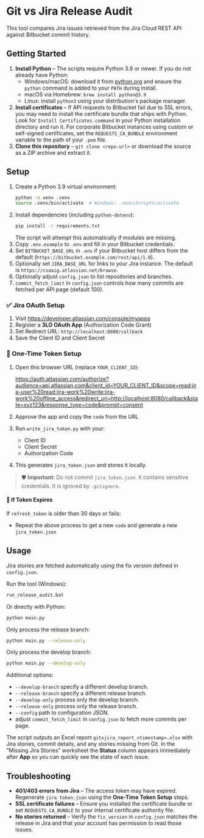 # Git vs Jira Release Audit

This tool compares Jira issues retrieved from the Jira Cloud REST API against Bitbucket commit history.

## Getting Started

1. **Install Python** – The scripts require Python 3.9 or newer. If you do not
   already have Python:
   - Windows/macOS: download it from [python.org](https://www.python.org/downloads/)
     and ensure the `python` command is added to your `PATH` during install.
   - macOS via Homebrew: `brew install python@3.9`
   - Linux: install `python3` using your distribution's package manager.
2. **Install certificates** – If API requests to Bitbucket fail due to SSL
   errors, you may need to install the certificate bundle that ships with
   Python. Look for `Install Certificates.command` in your Python installation
   directory and run it. For corporate Bitbucket instances using custom or
   self-signed certificates, set the `REQUESTS_CA_BUNDLE` environment variable
   to the path of your `.pem` file.
3. **Clone this repository** – `git clone <repo-url>` or download the source as
   a ZIP archive and extract it.

## Setup

1. Create a Python 3.9 virtual environment:
   ```bash
   python -m venv .venv
   source .venv/bin/activate  # Windows: .venv\Scripts\activate
   ```
2. Install dependencies (including `python-dotenv`):
   ```bash
   pip install -r requirements.txt
   ```
   The script will attempt this automatically if modules are missing.
3. Copy `.env.example` to `.env` and fill in your Bitbucket credentials.
4. Set `BITBUCKET_BASE_URL` in `.env` if your Bitbucket host differs from the
   default (`https://bitbucket.example.com/rest/api/1.0`).
5. Optionally set `JIRA_BASE_URL` for links to your Jira instance. The default
   is `https://csaaig.atlassian.net/browse`.
6. Optionally adjust `config.json` to list repositories and branches.
7. `commit_fetch_limit` in `config.json` controls how many commits are fetched per API page (default 100).

### ✅ Jira OAuth Setup

1. Visit <https://developer.atlassian.com/console/myapps>
2. Register a **3LO OAuth App** (Authorization Code Grant)
3. Set Redirect URL: `http://localhost:8080/callback`
4. Save the Client ID and Client Secret

### 🚀 One-Time Token Setup

1. Open this browser URL (replace `YOUR_CLIENT_ID`):

   <https://auth.atlassian.com/authorize?audience=api.atlassian.com&client_id=YOUR_CLIENT_ID&scope=read:jira-user%20read:jira-work%20write:jira-work%20offline_access&redirect_uri=http://localhost:8080/callback&state=xyz123&response_type=code&prompt=consent>

2. Approve the app and copy the `code` from the URL
3. Run `write_jira_token.py` with your:
   - Client ID
   - Client Secret
   - Authorization Code

4. This generates `jira_token.json` and stores it locally.

> 🛡️ **Important**: Do not commit `jira_token.json`. It contains sensitive credentials. It is ignored by `.gitignore`.

#### 🔁 If Token Expires

If `refresh_token` is older than 30 days or fails:
- Repeat the above process to get a new `code` and generate a new `jira_token.json`

## Usage

Jira stories are fetched automatically using the fix version defined in `config.json`.

Run the tool (Windows):

```bat
run_release_audit.bat
```

Or directly with Python:

```bash
python main.py
```

Only process the release branch:
```bash
python main.py --release-only
```
Only process the develop branch:
```bash
python main.py --develop-only
```

Additional options:

- `--develop-branch` specify a different develop branch.
- `--release-branch` specify a different release branch.
- `--develop-only` process only the develop branch.
- `--release-only` process only the release branch.
- `--config` path to configuration JSON.
- adjust `commit_fetch_limit` in `config.json` to fetch more commits per page.

The script outputs an Excel report `gitxjira_report_<timestamp>.xlsx` with Jira stories, commit details, and any stories missing from Git. In the "Missing Jira Stories" worksheet the **Status** column appears immediately after **App** so you can quickly see the state of each issue.

## Troubleshooting

* **401/403 errors from Jira** – The access token may have expired. Regenerate `jira_token.json` using the **One-Time Token Setup** steps.
* **SSL certificate failures** – Ensure you installed the certificate bundle or set `REQUESTS_CA_BUNDLE` to your internal certificate authority file.
* **No stories returned** – Verify the `fix_version` in `config.json` matches the release in Jira and that your account has permission to read those issues.
